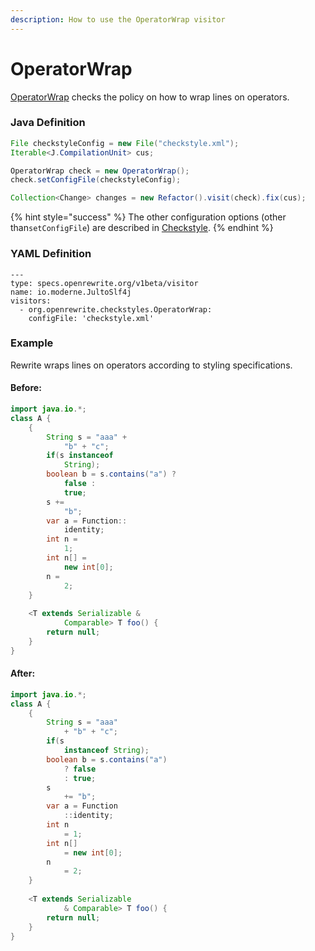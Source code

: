 ```yaml
---
description: How to use the OperatorWrap visitor
---
```


# OperatorWrap

[OperatorWrap](https://checkstyle.sourceforge.io/config_whitespace.html#OperatorWrap) checks the policy on how to wrap lines on operators.

### Java Definition 

```java
File checkstyleConfig = new File("checkstyle.xml");
Iterable<J.CompilationUnit> cus;

OperatorWrap check = new OperatorWrap();
check.setConfigFile(checkstyleConfig);

Collection<Change> changes = new Refactor().visit(check).fix(cus);
```

{% hint style="success" %}
The other configuration options \(other than`setConfigFile`\) are described in [Checkstyle](./#configuration-options).
{% endhint %}

### YAML Definition

```text
---
type: specs.openrewrite.org/v1beta/visitor
name: io.moderne.JultoSlf4j
visitors:
  - org.openrewrite.checkstyles.OperatorWrap:
    configFile: 'checkstyle.xml'
```

### Example

Rewrite wraps lines on operators according to styling specifications.

#### Before:

```java
import java.io.*;
class A {
    {
        String s = "aaa" +
            "b" + "c";
        if(s instanceof
            String);
        boolean b = s.contains("a") ?
            false :
            true;
        s +=
            "b";
        var a = Function::
            identity;
        int n =
            1;
        int n[] =
            new int[0];
        n =
            2;
    }
    
    <T extends Serializable &
            Comparable> T foo() {
        return null;
    }
}
```

#### After:

```java
import java.io.*;
class A {
    {
        String s = "aaa"
            + "b" + "c";
        if(s
            instanceof String);
        boolean b = s.contains("a")
            ? false
            : true;
        s
            += "b";
        var a = Function
            ::identity;
        int n
            = 1;
        int n[]
            = new int[0];
        n
            = 2;
    }
    
    <T extends Serializable
            & Comparable> T foo() {
        return null;
    }
}
```

